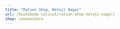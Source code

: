 ```yaml
---
title: "Ration Shop, Netaji Nagar"
url: /kozhikode-calicut/ration-shop-netaji-nagar/
shop: convenience
---
```

